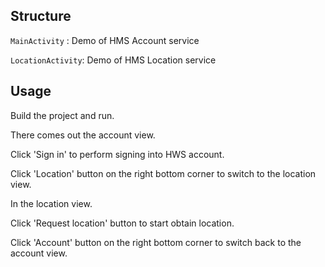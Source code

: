 ## Structure

`MainActivity` : Demo of HMS Account service

`LocationActivity`: Demo of HMS Location service

## Usage

Build the project and run.

There comes out the account view.

Click 'Sign in' to perform signing into HWS account.

Click 'Location' button on the right bottom corner to switch to the location view.

In the location view.

Click 'Request location' button to start obtain location.

Click 'Account' button on the right bottom corner to switch back to the account view. 
